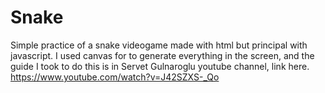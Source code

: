# Snake
Simple practice of a snake videogame made with html but principal with javascript.
I used canvas for to generate everything in the screen, and the guide I took to do this is 
in Servet Gulnaroglu youtube channel, link here.
https://www.youtube.com/watch?v=J42SZXS-_Qo

